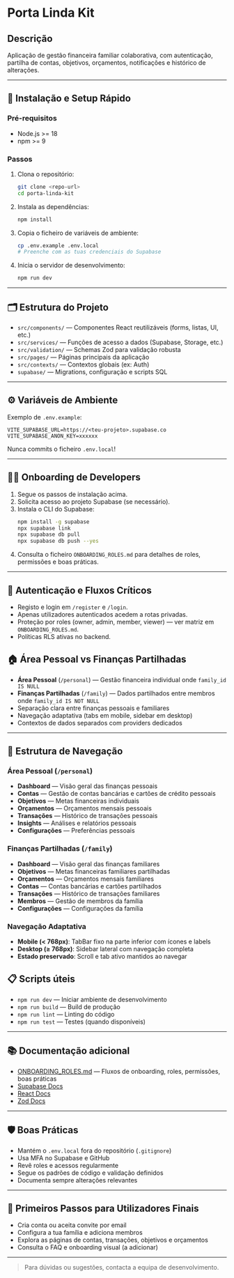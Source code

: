# Porta Linda Kit

## Descrição
Aplicação de gestão financeira familiar colaborativa, com autenticação, partilha de contas, objetivos, orçamentos, notificações e histórico de alterações.

---

## 🚀 Instalação e Setup Rápido

### Pré-requisitos
- Node.js >= 18
- npm >= 9

### Passos
1. Clona o repositório:
   ```sh
   git clone <repo-url>
   cd porta-linda-kit
   ```
2. Instala as dependências:
   ```sh
   npm install
   ```
3. Copia o ficheiro de variáveis de ambiente:
   ```sh
   cp .env.example .env.local
   # Preenche com as tuas credenciais do Supabase
   ```
4. Inicia o servidor de desenvolvimento:
   ```sh
   npm run dev
   ```

---

## 🗂️ Estrutura do Projeto

- `src/components/` — Componentes React reutilizáveis (forms, listas, UI, etc.)
- `src/services/` — Funções de acesso a dados (Supabase, Storage, etc.)
- `src/validation/` — Schemas Zod para validação robusta
- `src/pages/` — Páginas principais da aplicação
- `src/contexts/` — Contextos globais (ex: Auth)
- `supabase/` — Migrations, configuração e scripts SQL

---

## ⚙️ Variáveis de Ambiente

Exemplo de `.env.example`:
```
VITE_SUPABASE_URL=https://<teu-projeto>.supabase.co
VITE_SUPABASE_ANON_KEY=xxxxxx
```
Nunca commits o ficheiro `.env.local`!

---

## 👩‍💻 Onboarding de Developers

1. Segue os passos de instalação acima.
2. Solicita acesso ao projeto Supabase (se necessário).
3. Instala o CLI do Supabase:
   ```sh
   npm install -g supabase
   npx supabase link
   npx supabase db pull
   npx supabase db push --yes
   ```
4. Consulta o ficheiro `ONBOARDING_ROLES.md` para detalhes de roles, permissões e boas práticas.

---

## 🔑 Autenticação e Fluxos Críticos
- Registo e login em `/register` e `/login`.
- Apenas utilizadores autenticados acedem a rotas privadas.
- Proteção por roles (owner, admin, member, viewer) — ver matriz em `ONBOARDING_ROLES.md`.
- Políticas RLS ativas no backend.

## 🏠 Área Pessoal vs Finanças Partilhadas
- **Área Pessoal** (`/personal`) — Gestão financeira individual onde `family_id IS NULL`
- **Finanças Partilhadas** (`/family`) — Dados partilhados entre membros onde `family_id IS NOT NULL`
- Separação clara entre finanças pessoais e familiares
- Navegação adaptativa (tabs em mobile, sidebar em desktop)
- Contextos de dados separados com providers dedicados

---

## 🧭 Estrutura de Navegação

### Área Pessoal (`/personal`)
- **Dashboard** — Visão geral das finanças pessoais
- **Contas** — Gestão de contas bancárias e cartões de crédito pessoais
- **Objetivos** — Metas financeiras individuais
- **Orçamentos** — Orçamentos mensais pessoais
- **Transações** — Histórico de transações pessoais
- **Insights** — Análises e relatórios pessoais
- **Configurações** — Preferências pessoais

### Finanças Partilhadas (`/family`)
- **Dashboard** — Visão geral das finanças familiares
- **Objetivos** — Metas financeiras familiares partilhadas
- **Orçamentos** — Orçamentos mensais familiares
- **Contas** — Contas bancárias e cartões partilhados
- **Transações** — Histórico de transações familiares
- **Membros** — Gestão de membros da família
- **Configurações** — Configurações da família

### Navegação Adaptativa
- **Mobile (< 768px)**: TabBar fixo na parte inferior com ícones e labels
- **Desktop (≥ 768px)**: Sidebar lateral com navegação completa
- **Estado preservado**: Scroll e tab ativo mantidos ao navegar

## 📋 Scripts úteis
- `npm run dev` — Iniciar ambiente de desenvolvimento
- `npm run build` — Build de produção
- `npm run lint` — Linting do código
- `npm run test` — Testes (quando disponíveis)

---

## 📚 Documentação adicional
- [ONBOARDING_ROLES.md](./ONBOARDING_ROLES.md) — Fluxos de onboarding, roles, permissões, boas práticas
- [Supabase Docs](https://supabase.com/docs)
- [React Docs](https://react.dev/)
- [Zod Docs](https://zod.dev/)

---

## 🛡️ Boas Práticas
- Mantém o `.env.local` fora do repositório (`.gitignore`)
- Usa MFA no Supabase e GitHub
- Revê roles e acessos regularmente
- Segue os padrões de código e validação definidos
- Documenta sempre alterações relevantes

---

## 🏁 Primeiros Passos para Utilizadores Finais
- Cria conta ou aceita convite por email
- Configura a tua família e adiciona membros
- Explora as páginas de contas, transações, objetivos e orçamentos
- Consulta o FAQ e onboarding visual (a adicionar)

---

> Para dúvidas ou sugestões, contacta a equipa de desenvolvimento.
